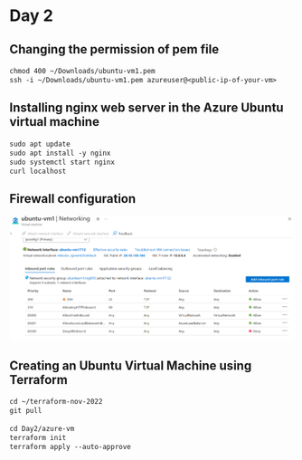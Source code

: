 # Day 2

## Changing the permission of pem file
```
chmod 400 ~/Downloads/ubuntu-vm1.pem
ssh -i ~/Downloads/ubuntu-vm1.pem azureuser@<public-ip-of-your-vm>
```

## Installing nginx web server in the Azure Ubuntu virtual machine
```
sudo apt update
sudo apt install -y nginx
sudo systemctl start nginx
curl localhost
```

## Firewall configuration

![Network Security Group](nsg.png)


## Creating an Ubuntu Virtual Machine using Terraform
```
cd ~/terraform-nov-2022
git pull

cd Day2/azure-vm
terraform init
terraform apply --auto-approve
```
